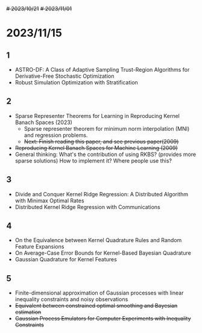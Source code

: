~~# 2023/10/21~~
~~# 2023/11/01~~
# 2023/11/15
## 1
* ASTRO-DF: A Class of Adaptive Sampling Trust-Region Algorithms for Derivative-Free Stochastic Optimization
* Robust Simulation Optimization with Stratification

## 2
* Sparse Representer Theorems for Learning in Reproducing Kernel Banach Spaces (2023)
  * Sparse representer theorem for minimum norm interpolation (MNI) and regression problems.
  * ~~Next: Finish reading this paper, and see previous paper(2009)~~
* ~~Reproducing Kernel Banach Spaces for Machine Learning (2009)~~
* General thinking: What's the contribution of using RKBS? (provides more sparse solutions) How to implement it? Where people use this?
  

## 3
* Divide and Conquer Kernel Ridge Regression: A Distributed Algorithm with Minimax Optimal Rates
* Distributed Kernel Ridge Regression with Communications

## 4
* On the Equivalence between Kernel Quadrature Rules and Random Feature Expansions
* On Average-Case Error Bounds for Kernel-Based Bayesian Quadrature
* Gaussian Quadrature for Kernel Features

## 5
* Finite-dimensional approximation of Gaussian processes with linear inequality constraints and noisy observations
* ~~Equivalent between constrained optimal smoothing and Bayesian estimation~~
* ~~Gaussian Process Emulators for Computer Experiments with Inequality Constraints~~
